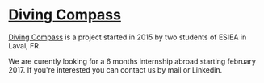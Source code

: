 # [Diving Compass](https://github.com/YulCmr/CompassProject)

[Diving Compass](https://github.com/YulCmr/CompassProject) is a project started in 2015 by two students of ESIEA in Laval, FR.

We are curently looking for a 6 months internship abroad starting february 2017. If you're interested you can contact us by mail or Linkedin.
